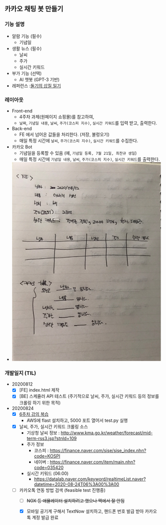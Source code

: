 ## 카카오 채팅 봇 만들기
### 기능 설명  
- 알람 기능 (필수)
  - 기념일
- 생활 뉴스 (필수)
  - 날씨
  - 주가
  - 실시간 키워드
- 부가 기능 (선택)
  - AI 챗봇 (GPT-3 기반)
- 레퍼런스 :[둘기의 삽질 일기](!https://dulki.tistory.com/category/%EA%B0%9C%EB%B0%9C/%EC%B9%B4%EC%B9%B4%EC%98%A4%ED%86%A1%20%EB%B4%87) 

### 레이아웃
- Front-end
  - 4주차 과제(원페이지 쇼핑몰)를 참고하여,
  - `날짜`, `기념일 내용`, `날씨`, `주가(코스피 지수)`, `실시간 키워드`를 입력 받고, 출력한다.
- Back-end
  - FE 에서 넘어온 값들을 처리한다. (저장, 불렁오기)
  - 매일 특정 시간에 `날씨`, `주가(코스피 지수)`, `실시간 키워드`를 수집한다.
- 카카오 Bot
  - 기념일을 등록할 수 있음 (예, `기념일 등록, 7월 21일, 최찬규 생일`)
  - 매일 특정 시간에 `기념일 내용`, `날씨`, `주가(코스피 지수)`, `실시간 키워드`를 출력한다.
- ![layout.jpeg](https://raw.githubusercontent.com/chankyu-choi/sparta_homework/master/layout.jpeg)

### 개발일지 (TIL)
- 20200812
  - [X] [FE] index.html 제작
  - [X] [BE] 스케쥴러 API 테스트 (주기적으로 날씨, 주가, 실시간 키워드 등의 정보를 크롤링 하기 위한 목적)
- 20200824
  - [X] [6주차 강의 복습](https://www.notion.so/6-31016b3771ae4afb8b0d1c8d9941a508)
    - AWS에 flast 설치하고, 5000 포트 열어서 test.py 실행
  - [X] 날씨, 주가, 실시간 키워드 크롤링 소스 
    - 기상청 날씨 정보 : http://www.kma.go.kr/weather/forecast/mid-term-rss3.jsp?stnId=109
    - 주가 정보
       - 코스피 : https://finance.naver.com/sise/sise_index.nhn?code=KOSPI
       - 네이버 : https://finance.naver.com/item/main.nhn?code=035420
    - 실시간 키워드 (06:00)
       - https://datalab.naver.com/keyword/realtimeList.naver?datetime=2020-08-24T06%3A00%3A00
  - [ ] 카카오톡 연동 방법 검색 (feasible test 진행중)
    - [ ] ~~NOX 등 애뮬레이터 설치하려고 했으나 맥에서 잘 안됨~~ 
    - [X] 모바일 공기계 구해서 TextNow 설치하고, 핸드폰 번호 발급 받아 카카오톡 계정 발급 완료
   
